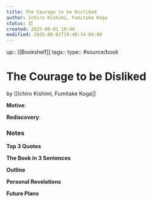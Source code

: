 ```yaml
---
title: The Courage to be Disliked
author: Ichiro Kishimi, Fumitake Koga
status: 🟨
created: 2025-08-01 19:48
modified: 2025-08-01T19:48:34-04:00
---
```

up:: [[Bookshelf]]
tags:: 
type:: #source/book
# The Courage to be Disliked
by [[Ichiro Kishimi, Fumitake Koga]]

**Motive**:
<!-- What motivated you to read this book? -->

**Rediscovery**:
<!-- In what situation would anticipate applying the contents of this book to your life?-->

### Notes
**Top 3 Quotes**
<!-- Top 3 Quotes -->

**The Book in 3 Sentences**
<!-- No more than a couple paragraphs summarizing this BOOK -->


**Outline**
<!-- Atomic Notes Permanent notes from this books -->


**Personal Revelations**
<!-- Connections and insights to your own life -->


**Future Plans**
<!-- How to convert this new knowledge into actions into your own life -->